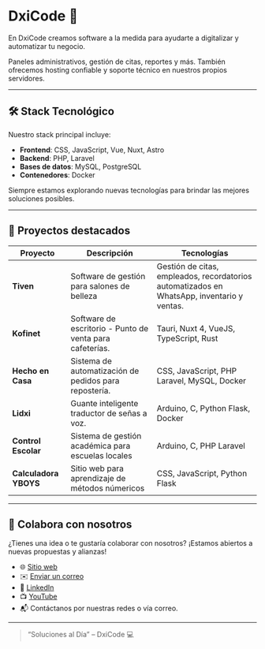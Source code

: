 # DxiCode 🚀

En DxiCode creamos software a la medida para ayudarte a digitalizar y automatizar tu negocio.

Paneles administrativos, gestión de citas, reportes y más. También ofrecemos hosting confiable y soporte técnico en nuestros propios servidores.

---

## 🛠️ Stack Tecnológico

Nuestro stack principal incluye:

- **Frontend**: CSS, JavaScript, Vue, Nuxt, Astro
- **Backend**: PHP, Laravel
- **Bases de datos**: MySQL, PostgreSQL
- **Contenedores**: Docker

Siempre estamos explorando nuevas tecnologías para brindar las mejores soluciones posibles.

---

## 📂 Proyectos destacados

| Proyecto        | Descripción                                                  | Tecnologías              |
|----------------|--------------------------------------------------------------|--------------------------|
| **Tiven** | Software de gestión para salones de belleza | Gestión de citas, empleados, recordatorios automatizados en WhatsApp, inventario y ventas. | VueJS, TypeScript, PHP Laravel, MySQL, Docker |
| **Kofinet** | Software de escritorio - Punto de venta para cafeterías. | Tauri, Nuxt 4, VueJS, TypeScript, Rust |
| **Hecho en Casa** | Sistema de automatización de pedidos para repostería. | CSS, JavaScript, PHP Laravel, MySQL, Docker |
| **Lidxi** | Guante inteligente traductor de señas a voz.          | Arduino, C, Python Flask, Docker   |
| **Control Escolar** | Sistema de gestión académica para escuelas locales          | Arduino, C, PHP Laravel |
| **Calculadora YBOYS** | Sitio web para aprendizaje de métodos númericos | CSS, JavaScript, Python Flask |

---

## 🤝 Colabora con nosotros

¿Tienes una idea o te gustaría colaborar con nosotros? ¡Estamos abiertos a nuevas propuestas y alianzas!

- 🌐 [Sitio web](https://dxicode.com)
- ✉️ [Enviar un correo](mailto:contacto@dxicode.com)
- 💼 [LinkedIn](https://linkedin.com/company/dxicode)
- 📺 [YouTube](https://www.youtube.com/@DxiCode)
- 📬 Contáctanos por nuestras redes o vía correo.

---

> “Soluciones al Día” – DxiCode 💻
